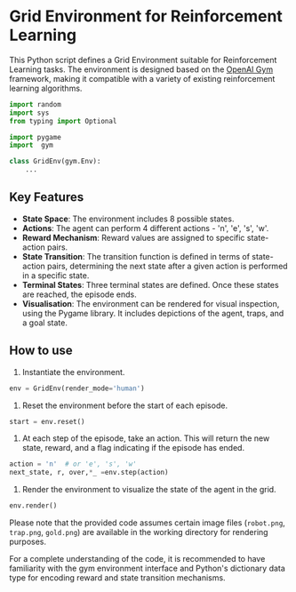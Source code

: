 # Grid Environment for Reinforcement Learning

This Python script defines a Grid Environment suitable for Reinforcement Learning tasks. The environment is designed based on the [OpenAI Gym](https://gym.openai.com/) framework, making it compatible with a variety of existing reinforcement learning algorithms.

```python
import random
import sys
from typing import Optional

import pygame
import  gym

class GridEnv(gym.Env):
    ...
```

## Key Features

- **State Space**: The environment includes 8 possible states.
- **Actions**: The agent can perform 4 different actions - 'n', 'e', 's', 'w'.
- **Reward Mechanism**: Reward values are assigned to specific state-action pairs.
- **State Transition**: The transition function is defined in terms of state-action pairs, determining the next state after a given action is performed in a specific state.
- **Terminal States**: Three terminal states are defined. Once these states are reached, the episode ends.
- **Visualisation**: The environment can be rendered for visual inspection, using the Pygame library. It includes depictions of the agent, traps, and a goal state.

## How to use

1. Instantiate the environment.

```python
env = GridEnv(render_mode='human')
```

1. Reset the environment before the start of each episode.

```python
start = env.reset()
```

1. At each step of the episode, take an action. This will return the new state, reward, and a flag indicating if the episode has ended.

```python
action = 'n'  # or 'e', 's', 'w'
next_state, r, over,*_ =env.step(action)
```

1. Render the environment to visualize the state of the agent in the grid.

```python
env.render()
```

Please note that the provided code assumes certain image files (`robot.png`, `trap.png`, `gold.png`) are available in the working directory for rendering purposes.

For a complete understanding of the code, it is recommended to have familiarity with the gym environment interface and Python's dictionary data type for encoding reward and state transition mechanisms.
